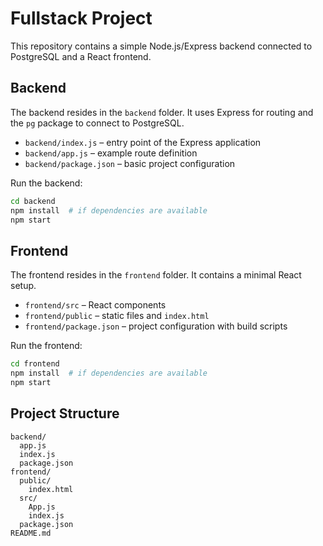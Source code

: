 # Fullstack Project

This repository contains a simple Node.js/Express backend connected to PostgreSQL and a React frontend.

## Backend

The backend resides in the `backend` folder. It uses Express for routing and the `pg` package to connect to PostgreSQL.

- `backend/index.js` – entry point of the Express application
- `backend/app.js` – example route definition
- `backend/package.json` – basic project configuration

Run the backend:
```bash
cd backend
npm install  # if dependencies are available
npm start
```

## Frontend

The frontend resides in the `frontend` folder. It contains a minimal React setup.

- `frontend/src` – React components
- `frontend/public` – static files and `index.html`
- `frontend/package.json` – project configuration with build scripts

Run the frontend:
```bash
cd frontend
npm install  # if dependencies are available
npm start
```

## Project Structure

```
backend/
  app.js
  index.js
  package.json
frontend/
  public/
    index.html
  src/
    App.js
    index.js
  package.json
README.md
```

